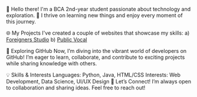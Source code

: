 👋 Hello there! 
  I'm a BCA 2nd-year student passionate about technology and exploration. 🌱 I thrive on learning new things and enjoy every moment of this journey.

🌐 My Projects
  I've created a couple of websites that showcase my skills:
  a) [Foreigners Studio](https://foreignersstudio.com/)
  b) [Public Vocal](https://publicvocal.wixsite.com/website)

🚀 Exploring GitHub
  Now, I’m diving into the vibrant world of developers on GitHub! I’m eager to learn, collaborate, and contribute to exciting projects while sharing knowledge with others.

💡 Skills & Interests
  Languages: Python, Java, HTML/CSS
  Interests: Web Development, Data Science, UI/UX Design
🌟 Let’s Connect!
  I’m always open to collaboration and sharing ideas. Feel free to reach out!
